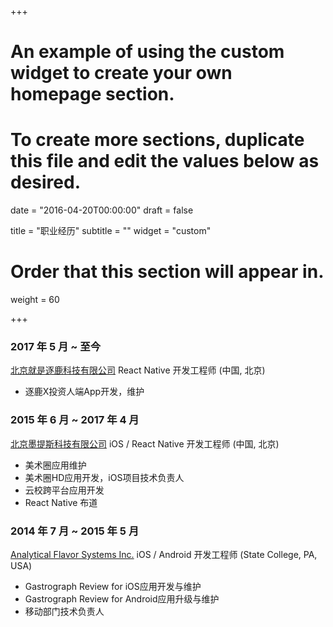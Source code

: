 +++
# An example of using the custom widget to create your own homepage section.
# To create more sections, duplicate this file and edit the values below as desired.

date = "2016-04-20T00:00:00"
draft = false

title = "职业经历"
subtitle = ""
widget = "custom"

# Order that this section will appear in.
weight = 60

+++

### 2017 年 5 月 ~ 至今

[北京就是逐鹿科技有限公司](https://www.zhulux.com/) React Native 开发工程师 (中国, 北京)

- 逐鹿X投资人端App开发，维护

### 2015 年 6 月 ~ 2017 年 4 月

[北京墨提斯科技有限公司](http://web.meishuquan.net/) iOS / React Native 开发工程师 (中国, 北京)

- 美术圈应用维护
- 美术圈HD应用开发，iOS项目技术负责人
- 云校跨平台应用开发
- React Native 布道

### 2014 年 7 月 ~ 2015 年 5 月

[Analytical Flavor Systems Inc.](https://gastrograph.com/) iOS / Android 开发工程师 (State College, PA, USA)

- Gastrograph Review for iOS应用开发与维护
- Gastrograph Review for Android应用升级与维护
- 移动部门技术负责人
